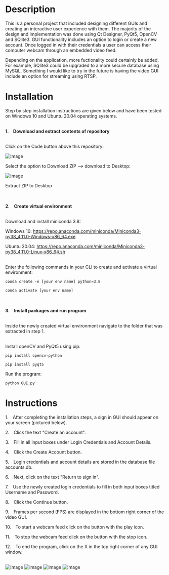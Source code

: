 # Description
This is a personal project that included designing different GUIs and creating an interactive user experience with them.  The majority of the design and implementation was done using Qt Designer, PyQt5, OpenCV and SQlite3. GUI functionality includes an option to login or create a new account.  Once logged in with their credentials a user can access their computer webcam through an embedded video feed.

Depending on the application, more fuctionality could certainly be added.  For example, SQlite3 could be upgraded to a more secure database using MySQL. Something I would like to try in the future is having the video GUI include an option for streaming using RTSP.  

# Installation
Step by step installation instructions are given below and have been tested on Windows 10 and Ubuntu 20.04 operating systems.  

<br />__1.&emsp;Download and extract contents of repository__

<br />Click on the Code button above this repository: 
	
![image](https://user-images.githubusercontent.com/105562075/168448040-769fe2a7-bad5-4bc9-9729-3c83bd9c18a8.png)
	
Select the option to Download ZIP --> download to Desktop: 
	
![image](https://user-images.githubusercontent.com/105562075/168448224-0c8d02ed-7052-444c-9eea-350290745254.png)
	
Extract ZIP to Desktop
	
<br /><br />__2.&emsp;Create virtual environment__
 
<br />Download and install miniconda 3.8:
	
Windows 10: https://repo.anaconda.com/miniconda/Miniconda3-py38_4.11.0-Windows-x86_64.exe
	
Ubuntu 20.04: https://repo.anaconda.com/miniconda/Miniconda3-py38_4.11.0-Linux-x86_64.sh
	
<br />Enter the following commands in your CLI to create and activate a virtual environment:
	
	conda create -n [your env name] python=3.8
		
	conda activate [your env name]

<br /><br />__3.&emsp;Install packages and run program__

<br />Inside the newly created virtual environment navigate to the folder that was extracted in step 1.
	
<br />Install openCV and PyQt5 using pip:
		
	pip install opencv-python
		
	pip install pyqt5
	
Run the program:
		
	python GUI.py

# Instructions
1.&emsp;After completing the installation steps, a sign in GUI should appear on your screen (pictured below). 

2.&emsp;Click the text "Create an account".

3.&emsp;Fill in all input boxes under Login Credentials and Account Details.

4.&emsp;Click the Create Account button. 

5.&emsp;Login credentials and account details are stored in the database file accounts.db.

6.&emsp;Next, click on the text "Return to sign in". 

7.&emsp;Use the newly created login credentials to fill in both input boxes titled Username and Password.

8.&emsp;Click the Continue button.

9.&emsp;Frames per second (FPS) are displayed in the bottom right corner of the video GUI.

10.&emsp;To start a webcam feed click on the button with the play icon.  

11.&emsp;To stop the webcam feed click on the button with the stop icon.

12.&emsp;To end the program, click on the X in the top right corner of any GUI window.

<br />![image](https://user-images.githubusercontent.com/105562075/168449178-4bad69ef-4e4f-44dd-815e-fd102a64a607.png) ![image](https://user-images.githubusercontent.com/105562075/168449219-a196eef8-3830-4c7d-8c50-3ee48997ed75.png)
![image](https://user-images.githubusercontent.com/105562075/168449239-ca75c26a-9c74-4b5e-a8d3-6741cca6533c.png) ![image](https://user-images.githubusercontent.com/105562075/168450384-cba0b4f0-3519-4dba-90f4-851fb186a84b.png)
